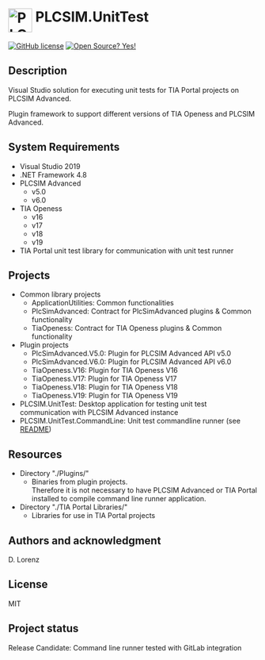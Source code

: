 # <img src="PLCSIM.UnitTest/Resources/PLCSIM.UnitTest.png" alt="PLCSIM.CmdRunner Icon" width="48" height="48" align="top"> PLCSIM.UnitTest
[![GitHub license](https://img.shields.io/github/license/Naereen/StrapDown.js.svg)](https://github.com/Lorenz-Software/PLCSIM.UnitTest/blob/master/LICENSE)
[![Open Source? Yes!](https://badgen.net/badge/Open%20Source%20%3F/Yes%21/blue?icon=github)](https://github.com/Lorenz-Software/PLCSIM.UnitTest)

## Description

Visual Studio solution for executing unit tests for TIA Portal projects on PLCSIM Advanced.

Plugin framework to support different versions of TIA Openess and PLCSIM Advanced.

## System Requirements

- Visual Studio 2019
- .NET Framework 4.8
- PLCSIM Advanced
    - v5.0
    - v6.0
- TIA Openess
    - v16
    - v17
    - v18
    - v19
- TIA Portal unit test library for communication with unit test runner

## Projects

- Common library projects
    - ApplicationUtilities: Common functionalities
    - PlcSimAdvanced: Contract for PlcSimAdvanced plugins & Common functionality
    - TiaOpeness: Contract for TIA Openess plugins & Common functionality
- Plugin projects
    - PlcSimAdvanced.V5.0: Plugin for PLCSIM Advanced API v5.0
    - PlcSimAdvanced.V6.0: Plugin for PLCSIM Advanced API v6.0
    - TiaOpeness.V16: Plugin for TIA Openess V16
    - TiaOpeness.V17: Plugin for TIA Openess V17
    - TiaOpeness.V18: Plugin for TIA Openess V18
    - TiaOpeness.V19: Plugin for TIA Openess V19
- PLCSIM.UnitTest: Desktop application for testing unit test communication with PLCSIM Advanced instance
- PLCSIM.UnitTest.CommandLine: Unit test commandline runner (see [README](PLCSIM.UnitTest.CommandLine/README.md))

## Resources

- Directory "./Plugins/" 
    - Binaries from plugin projects.<br/>
      Therefore it is not necessary to have PLCSIM Advanced or TIA Portal installed to compile command line runner application.
- Directory "./TIA Portal Libraries/"
    - Libraries for use in TIA Portal projects

## Authors and acknowledgment

D. Lorenz

## License

MIT

## Project status

Release Candidate: Command line runner tested with GitLab integration
